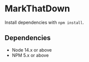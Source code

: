 # MarkThatDown

Install dependencies with `npm install`.

## Dependencies

- Node 14.x or above
- NPM 5.x or above
